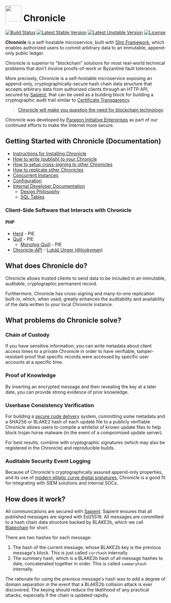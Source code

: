 <h1 id="chronicle"><img src="https://paragonie.com/static/images/chronicle-logo.svg" width="50" /> Chronicle</h1>

[![Build Status](https://github.com/paragonie/chronicle/actions/workflows/ci.yml/badge.svg)](https://github.com/paragonie/chronicle/actions)
[![Latest Stable Version](https://poser.pugx.org/paragonie/chronicle/v/stable)](https://packagist.org/packages/paragonie/chronicle)
[![Latest Unstable Version](https://poser.pugx.org/paragonie/chronicle/v/unstable)](https://packagist.org/packages/paragonie/chronicle)
[![License](https://poser.pugx.org/paragonie/chronicle/license)](https://packagist.org/packages/paragonie/chronicle)

**Chronicle** is a self-hostable microservice, built with [Slim Framework](https://www.slimframework.com),
which enables authorized users to commit arbitrary data to an immutable,
append-only public ledger.

Chronicle is superior to "blockchain" solutions for most real-world
technical problems that don't involve proofs-of-work or Byzantine fault
tolerance.

More precisely, Chronicle is a self-hostable microservice exposing an append-only,
cryptographically-secure hash chain data structure that accepts arbitrary
data from authorized clients through an HTTP API, secured by [Sapient](https://github.com/paragonie/sapient),
that can be used as a building block for building a cryptographic audit trail
similar to [Certificate Transparency](https://www.certificate-transparency.org/).

> [Chronicle will make you question the need for blockchain technology](https://paragonie.com/blog/2017/07/chronicle-will-make-you-question-need-for-blockchain-technology).

Chronicle was developed by [Paragon Initiative Enterprises](https://paragonie.com)
as part of our continued efforts to make the Internet more secure.

## Getting Started with Chronicle (Documentation)

* [Instructions for Installing Chronicle](docs/01-setup.md)
* [How to write (publish) to your  Chronicle](docs/02-publish.md)
* [How to setup cross-signing to other Chronicles](docs/03-cross-signing.md)
* [How to replicate other Chronicles](docs/04-replication.md)
* [Concurrent Instances](docs/05-instances.md)
* [Configuration](docs/06-config.md)
* [Internal Developer Documentation](docs/internals)
    * [Design Philosophy](docs/internals/01-design-philosophy.md)
    * [SQL Tables](docs/internals/02-sql-tables.md)

### Client-Side Software that Interacts with Chronicle

#### PHP

* [Herd](https://github.com/paragonie/herd) - PIE
* [Quill](https://github.com/paragonie/quill) - PIE
  * [Monolog-Quill](https://github.com/paragonie/monolog-quill) - PIE
* [Chronicle-API](https://github.com/lookyman/chronicle-api) - 
  [Lukáš Unger (@lookyman)](https://github.com/lookyman) 

## What does Chronicle do?

Chronicle allows trusted clients to send data to be included in an immutable,
auditable, cryptographic permanent record.

Furthermore, Chronicle has cross-signing and many-to-one replication built-in,
which, when used, greatly enhances the auditability and availability of the
data written to your local Chronicle instance.

## What problems do Chronicle solve?

### Chain of Custody

If you have sensitive information, you can write metadata about client access
times to a private Chronicle in order to have verifiable, tamper-resistant
proof that specific records were accessed by specific user accounts at a
specific time.

### Proof of Knowledge

By inserting an encrypted message and then revealing the key at a later date,
you can provide strong evidence of prior knowledge.

### Userbase Consistency Verification

For building a [secure code delivery](https://defuse.ca/triangle-of-secure-code-delivery.htm) system,
committing some metadata and a SHA256 or BLAKE2 hash of each update file to
a publicly verifiable Chronicle allows users to compile a whitelist of known
update files to help block trojan horse malware (in the event of a compromised
update server).

For best results, combine with cryptographic signatures (which may also be
registered in the Chronicle) and reproducible builds.

### Auditable Security Event Logging

Because of Chronicle's cryptographically assured append-only properties, and
its use of [modern elliptic curve digital signatures](https://ed25519.cr.yp.to/),
Chronicle is a good fit for integrating with SIEM solutions and internal SOCs.

## How does it work?

All communications are secured with [Sapient](https://github.com/paragonie/sapient).
Sapient ensures that all published messages are signed with Ed25519. All messages
are committed to a hash chain data structure backed by BLAKE2b, which we call
[Blakechain](https://github.com/paragonie/blakechain) for short.

There are two hashes for each message:

1. The hash of the current message, whose BLAKE2b key is the previous message's
   block. This is just called `currhash` internally.
2. The summary hash, which is a BLAKE2b hash of all message hashes to date,
   concatenated together in order. This is called `summaryhash` internally.

The rationale for using the previous message's hash was to add a degree of domain
separation in the event that a BLAKE2b collision attack is ever discovered. The
keying should reduce the likelihood of any practical attacks, especially if the
chain is updated rapidly.
